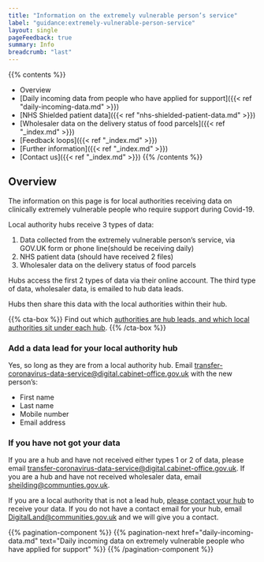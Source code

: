```yaml
---
title: "Information on the extremely vulnerable person’s service"
label: "guidance:extremely-vulnerable-person-service"
layout: single
pageFeedback: true
summary: Info
breadcrumb: "last"
---
```


{{% contents %}}
- Overview
- [Daily incoming data from people who have applied for support]({{< ref "daily-incoming-data.md" >}})
- [NHS Shielded patient data]({{< ref "nhs-shielded-patient-data.md" >}})
- [Wholesaler data on the delivery status of food parcels]({{< ref "_index.md" >}})
- [Feedback loops]({{< ref "_index.md" >}})
- [Further information]({{< ref "_index.md" >}})
- [Contact us]({{< ref "_index.md" >}})
{{% /contents %}}

## Overview

The information on this page is for local authorities receiving data on clinically extremely vulnerable people who require support during Covid-19. 

Local authority hubs receive 3 types of data: 

1. Data collected from the extremely vulnerable person’s service, via GOV.UK form or phone line(should be receiving daily)
2. NHS patient data (should have received 2 files)
3. Wholesaler data on the delivery status of food parcels 

Hubs access the first 2 types of data via their online account. The third type of data, wholesaler data, is emailed to hub data leads.

Hubs then share this data with the local authorities within their hub.

{{% cta-box %}}
Find out which [authorities are hub leads, and which local authorities sit under each hub](https://digital-land.github.io/organisation/hub).
{{% /cta-box %}}

### Add a data lead for your local authority hub

Yes, so long as they are from a local authority hub. Email [transfer-coronavirus-data-service@digital.cabinet-office.gov.uk](mailto:transfer-coronavirus-data-service@digital.cabinet-office.gov.uk) with the new person’s:

* First name
* Last name
* Mobile number
* Email address

### If you have not got your data

If you are a hub and have not received either types 1 or 2 of data, please email [transfer-coronavirus-data-service@digital.cabinet-office.gov.uk](mailto:transfer-coronavirus-data-service@digital.cabinet-office.gov.uk). If you are a hub and have not received wholesaler data, email [sheilding@communties.gov.uk](mailto:sheilding@communties.gov.uk). 


If you are a local authority that is not a lead hub, [please contact your hub](https://digital-land.github.io/organisation/hub) to receive your data. If you do not have a contact email for your hub, email [DigitalLand@communities.gov.uk](mailto:DigitalLand@communities.gov.uk) and we will give you a contact.


{{% pagination-component %}}
{{% pagination-next href="daily-incoming-data.md" text="Daily incoming data on extremely vulnerable people who have applied for support" %}}
{{% /pagination-component %}}